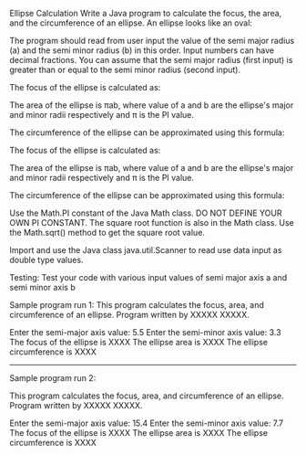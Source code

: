Ellipse Calculation
Write a Java program to calculate the focus, the area, and the circumference of an ellipse. An ellipse looks like an oval:

The program should read from user input the value of the semi major radius (a) and the semi minor radius (b) in this order. Input numbers can have decimal fractions.  You can assume that the semi major radius (first input) is greater than or equal to the semi minor radius (second input).

The focus of the ellipse is calculated as:


The area of the ellipse is πab, where value of a and b are the ellipse's major and minor radii respectively and π is the PI value.

The circumference of the ellipse can be approximated using this formula:

The focus of the ellipse is calculated as:


The area of the ellipse is πab, where value of a and b are the ellipse's major and minor radii respectively and π is the PI value.

The circumference of the ellipse can be approximated using this formula:


Use the Math.PI constant of the Java Math class. DO NOT DEFINE YOUR OWN PI CONSTANT. The square root function is also in the Math class. Use the Math.sqrt() method to get the square root value.

Import and use the Java class java.util.Scanner to read use data input as double type values.



Testing: Test your code with various input values of semi major axis a and semi minor axis b

Sample program run 1:
This program calculates the focus, area, and circumference of an ellipse.
Program written by XXXXX XXXXX.

Enter the semi-major axis value: 5.5
Enter the semi-minor axis value: 3.3
The focus of the ellipse is	           	 XXXX
The ellipse area is  		           	     XXXX
The ellipse circumference is	 	         XXXX

-------------------------------------
Sample program run 2:

This program calculates the focus, area, and circumference of an ellipse.
Program written by XXXXX XXXXX.

Enter the semi-major axis value: 15.4
Enter the semi-minor axis value: 7.7
The focus of the ellipse is	           	   XXXX
The ellipse area is 	   	           	     XXXX
The ellipse circumference is  	  	       XXXX
